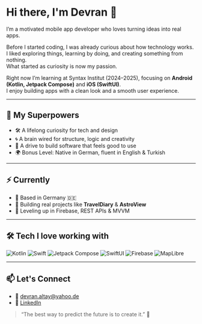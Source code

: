 # Hi there, I'm Devran 👋

I’m a motivated mobile app developer who loves turning ideas into real apps.

Before I started coding, I was already curious about how technology works.  
I liked exploring things, learning by doing, and creating something from nothing.  
What started as curiosity is now my passion.

Right now I’m learning at Syntax Institut (2024–2025), focusing on **Android (Kotlin, Jetpack Compose)** and **iOS (SwiftUI)**.  
I enjoy building apps with a clean look and a smooth user experience.

---

## 🧠 My Superpowers
- 🛠️ A lifelong curiosity for tech and design  
- 🌀 A brain wired for structure, logic and creativity  
- 🤝 A drive to build software that feels good to use  
- 🌍 Bonus Level: Native in German, fluent in English & Turkish  

---

## ⚡ Currently
- 📍 Based in Germany 🇩🇪  
- 🧭 Building real projects like **TravelDiary** & **AstroView**  
- 🌿 Leveling up in Firebase, REST APIs & MVVM

---

## 🛠️ Tech I love working with
![Kotlin](https://img.shields.io/badge/Kotlin-0095D5?style=for-the-badge&logo=kotlin&logoColor=white)
![Swift](https://img.shields.io/badge/Swift-FA7343?style=for-the-badge&logo=swift&logoColor=white)
![Jetpack Compose](https://img.shields.io/badge/Jetpack%20Compose-4285F4?style=for-the-badge&logo=jetpackcompose&logoColor=white)
![SwiftUI](https://img.shields.io/badge/SwiftUI-0D96F6?style=for-the-badge&logo=swift&logoColor=white)
![Firebase](https://img.shields.io/badge/Firebase-FFCA28?style=for-the-badge&logo=firebase&logoColor=black)
![MapLibre](https://img.shields.io/badge/MapLibre-2E7D32?style=for-the-badge&logo=mapbox&logoColor=white)

---

## 📫 Let's Connect
- 📧 devran.altay@yahoo.de
- 💼 [LinkedIn](https://www.linkedin.com/in/devran-altay-380514379/)

> “The best way to predict the future is to create it.” 🚀
